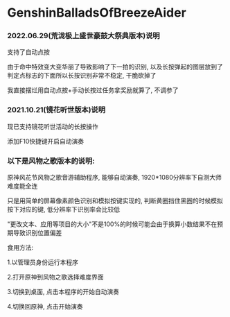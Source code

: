 # GenshinBalladsOfBreezeAider

### 2022.06.29(荒泷极上盛世豪鼓大祭典版本)说明 

支持了自动点按

由于命中特效变大变华丽了导致影响了下一拍的识别, 以及长按弹起的图层放到了判定点标志的下面所以长按识别非常不稳定, 干脆砍掉了

我直接摆烂用自动点按+手动长按过任务拿奖励就算了, 不调参了

### 2021.10.21(镜花听世版本)说明 

现已支持镜花听世活动的长按操作

添加F10快捷键开启自动演奏

### 以下是风物之歌版本的说明:

原神风花节风物之歌音游辅助程序, 能够自动演奏, 1920*1080分辨率下自测大师难度能全连

只是用简单的屏幕像素颜色识别和模拟按键实现的, 判断黄圈挡住黑圈的时候模拟按下对应的键, 低分辨率下识别率会比较低

"更改文本、应用等项目的大小"不是100%的时候可能会由于换算小数结果不在预期导致识别位置偏差

食用方法:

1.以管理员身份运行本程序

2.打开原神到风物之歌选择难度界面

3.切换到桌面, 点击本程序的开始自动演奏

4.切换回原神, 点击开始演奏
